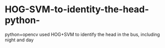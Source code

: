 # HOG-SVM-to-identity-the-head-python-
python+opencv used HOG+SVM to identify the head in the bus, including night and day
